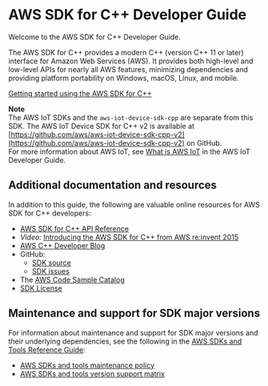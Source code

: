 # AWS SDK for C\+\+ Developer Guide<a name="welcome"></a>

Welcome to the AWS SDK for C\+\+ Developer Guide\.

The AWS SDK for C\+\+ provides a modern C\+\+ \(version C\+\+ 11 or later\) interface for Amazon Web Services \(AWS\)\. It provides both high\-level and low\-level APIs for nearly all AWS features, minimizing dependencies and providing platform portability on Windows, macOS, Linux, and mobile\.

[ Getting started using the AWS SDK for C\+\+](getting-started.md) 

**Note**  
The AWS IoT SDKs and the `aws-iot-device-sdk-cpp` are separate from this SDK\. The AWS IoT Device SDK for C\+\+ v2 is available at [https://github.com/aws/aws-iot-device-sdk-cpp-v2](https://github.com/aws/aws-iot-device-sdk-cpp-v2) on GitHub\.  
For more information about AWS IoT, see [What is AWS IoT](https://docs.aws.amazon.com/iot/latest/developerguide/what-is-aws-iot.html) in the AWS IoT Developer Guide\.

## Additional documentation and resources<a name="additional-documentation-and-resources"></a>

In addition to this guide, the following are valuable online resources for AWS SDK for C\+\+ developers:
+  [AWS SDK for C\+\+ API Reference](https://sdk.amazonaws.com/cpp/api/LATEST/) 
+  *Video:* [Introducing the AWS SDK for C\+\+ from AWS re:invent 2015](https://www.youtube.com/watch?v=fm4Aa3Whwos&amp;list=PLhr1KZpdzuke5pqzTvI2ZxwP8-NwLACuU&amp;index=9) 
+  [AWS C\+\+ Developer Blog](http://aws.amazon.com/blogs/developer/category/cpp/) 
+ GitHub:
  +  [SDK source](https://github.com/aws/aws-sdk-cpp) 
  +  [SDK issues](https://github.com/aws/aws-sdk-cpp/issues) 
+ The [AWS Code Sample Catalog](https://docs.aws.amazon.com/code-samples/latest/catalog) 
+  [SDK License](https://aws.amazon.com/apache2.0/) 

## Maintenance and support for SDK major versions<a name="sdks-major-versions-maintenance-support"></a>

For information about maintenance and support for SDK major versions and their underlying dependencies, see the following in the [AWS SDKs and Tools Reference Guide](https://docs.aws.amazon.com/sdkref/latest/guide/overview.html):
+ [AWS SDKs and tools maintenance policy](https://docs.aws.amazon.com/sdkref/latest/guide/maint-policy.html)
+ [AWS SDKs and tools version support matrix](https://docs.aws.amazon.com/sdkref/latest/guide/version-support-matrix.html)